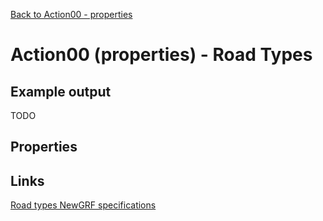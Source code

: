 [Back to Action00 - properties](../actions/action00.md)

# Action00 (properties) - Road Types

## Example output

TODO

## Properties

## Links

[Road types NewGRF specifications](https://newgrf-specs.tt-wiki.net/wiki/Action0/Roadtypes)       
